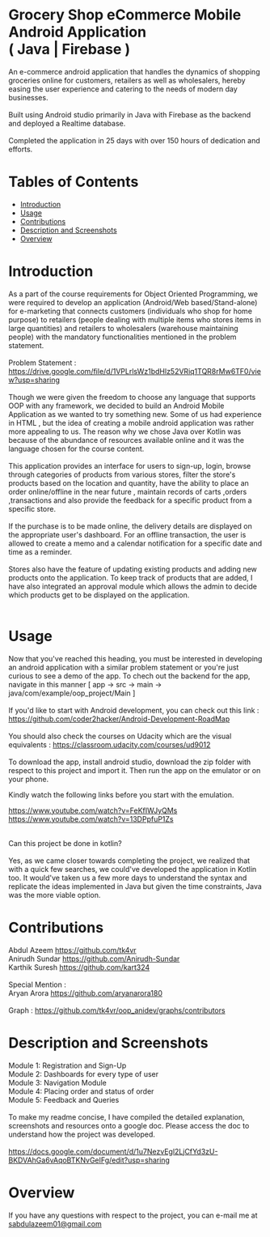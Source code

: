 
# Grocery Shop eCommerce Mobile Android Application </br>( Java | Firebase )

An e-commerce android application that handles the dynamics of shopping groceries online for customers, retailers as well as wholesalers, hereby easing the user experience and catering to the needs of modern day businesses.
<br/><br/>
Built using Android studio primarily in Java with Firebase as the backend and deployed a Realtime database.<br/><br/>Completed the application in 25 days with over 150 hours of dedication and efforts.<br/>
# Tables of Contents
* [Introduction](#introduction)
* [Usage](#usage)
* [Contributions](#contributions)
* [Description and Screenshots](#Description)
* [Overview](#overview)


# Introduction
As a part of the course requirements for Object Oriented Programming, we were required to develop an application
(Android/Web based/Stand-alone) for e-marketing that connects customers (individuals who shop
for home purpose) to retailers (people dealing with multiple items who stores items in large
quantities) and retailers to wholesalers (warehouse maintaining people) with the
mandatory functionalities mentioned in the problem statement. 
<br/>
<br/>
Problem Statement :
https://drive.google.com/file/d/1VPLrlsWz1bdHlz52VRiq1TQR8rMw6TF0/view?usp=sharing
<br/>
<br/>
Though we were given the freedom to choose any language that supports OOP with any framework, we decided to build an Android Mobile Application as we wanted to try something new. Some of us had experience in HTML , but the idea of creating a mobile android application was rather more appealing to us. The reason why we chose Java over Kotlin was because of the abundance of resources available online and it was the language chosen for the course content. 
<br/>
<br/>
This application provides an interface for users to sign-up, login, browse through categories of products from various stores, filter the store's products based on the location and quantity, have the ability to place an order online/offline in the near future , maintain records of carts ,orders ,transactions and also provide the feedback for a specific product from a specific store.
<br/>
<br/>
If the purchase is to be made online, the delivery details are displayed on the appropriate user's dashboard. For an offline transaction, the user is allowed to create a memo and a calendar notification for a specific date and time as a reminder.
<br/>
<br/>
Stores also have the feature of updating existing products and adding new products onto the application. To keep track of products that are added, I have also integrated an approval module which allows the admin to decide which products get to be displayed on the application.
<br/>
<br/>

# Usage
Now that you've reached this heading, you must be interested in developing an android application with a similar problem statement or you're just curious to see a demo of the app. To chech out the backend for the app, navigate in this manner [ app -> src -> main -> java/com/example/oop_project/Main ]
<br/>
<br/>
If you'd like to start with Android development, you can check out this link :<br/>https://github.com/coder2hacker/Android-Development-RoadMap<br/>
<br/>
You should also check the courses on Udacity which are the visual equivalents :
https://classroom.udacity.com/courses/ud9012
<br/>
<br/>
To download the app, install android studio, download the zip folder with respect to this project and import it. Then run the app on the emulator or on your phone.
<br/>

Kindly watch the following links before you start with the emulation.

https://www.youtube.com/watch?v=FeKfIWJyQMs
</br>
https://www.youtube.com/watch?v=13DPpfuP1Zs
</br>
</br>

Can this project be done in kotlin?
<br/><br/>
Yes, as we came closer towards completing the project, we realized that with a quick few searches, we could've developed the application in Kotlin too. It would've taken us a few more days to understand the syntax and replicate the ideas implemented in Java but given the time constraints, Java was the more viable option.



# Contributions
Abdul Azeem https://github.com/tk4vr
<br/>
Anirudh Sundar https://github.com/Anirudh-Sundar
<br/>
Karthik Suresh https://github.com/kart324
<br/><br/>
Special Mention : <br/>
Aryan Arora https://github.com/aryanarora180
<br/><br/>
Graph :
https://github.com/tk4vr/oop_anidev/graphs/contributors


# Description and Screenshots

Module 1: Registration and Sign-Up
<br/>
Module 2: Dashboards for every type of user
<br/>
Module 3: Navigation Module
<br/>
Module 4: Placing order and status of order
<br/>
Module 5: Feedback and Queries
<br/>
<br/>
To make my readme concise, I have compiled the detailed explanation, screenshots and resources onto a google doc. Please access the doc to understand how the project was developed. <br/><br/>
https://docs.google.com/document/d/1u7NezvEgl2LjCfYd3zU-BKDVAhGa6vAqoBTKNvGeIFg/edit?usp=sharing


# Overview

If you have any questions with respect to the project, you can e-mail me at sabdulazeem01@gmail.com



